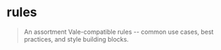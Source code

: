 # rules

> An assortment Vale-compatible rules -- common use cases, best practices, and style building blocks.
